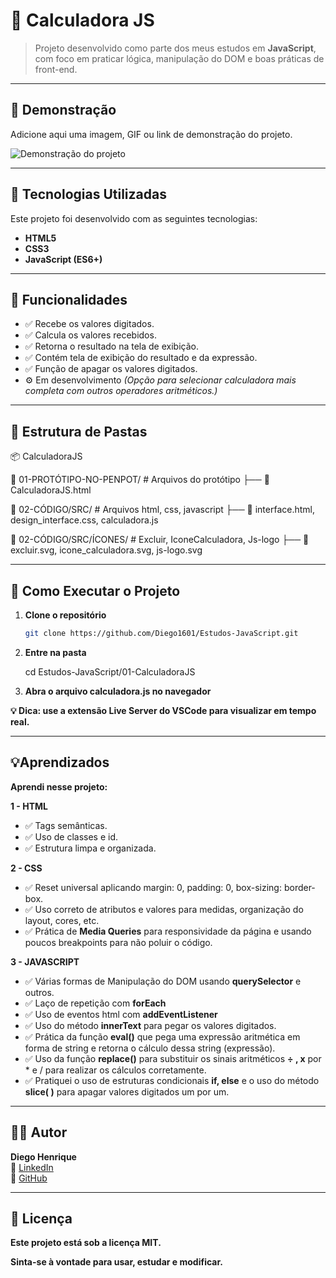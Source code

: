 # 🚀 Calculadora JS

> Projeto desenvolvido como parte dos meus estudos em **JavaScript**, com foco em praticar lógica, manipulação do DOM e boas práticas de front-end.

---

## 📸 Demonstração

Adicione aqui uma imagem, GIF ou link de demonstração do projeto.

![Demonstração do projeto](./assets/demo.gif)

---

## 🧰 Tecnologias Utilizadas

Este projeto foi desenvolvido com as seguintes tecnologias:

- **HTML5**  
- **CSS3**  
- **JavaScript (ES6+)**

---

## 🧩 Funcionalidades

- ✅ Recebe os valores digitados.
- ✅ Calcula os valores recebidos.
- ✅ Retorna o resultado na tela de exibição. 
- ✅ Contém tela de exibição do resultado e da expressão. 
- ✅ Função de apagar os valores digitados. 
- ⚙️ Em desenvolvimento *(Opção para selecionar calculadora mais completa com outros operadores aritméticos.)*

---

## 📂 Estrutura de Pastas

📦 CalculadoraJS 

📁 01-PROTÓTIPO-NO-PENPOT/ # Arquivos do protótipo ├── 📄 CalculadoraJS.html

📁 02-CÓDIGO/SRC/ # Arquivos html, css, javascript ├── 📄 interface.html, design_interface.css, calculadora.js 

📁 02-CÓDIGO/SRC/ÍCONES/ # Excluir, IconeCalculadora, Js-logo ├── 📄 excluir.svg, icone_calculadora.svg, js-logo.svg

---

## 🚀 Como Executar o Projeto

1. **Clone o repositório**
   ```bash
   git clone https://github.com/Diego1601/Estudos-JavaScript.git

2. **Entre na pasta**
   
   cd Estudos-JavaScript/01-CalculadoraJS

4. **Abra o arquivo calculadora.js no navegador**
   
**💡 Dica: use a extensão Live Server do VSCode para visualizar em tempo real.**

---

## 💡Aprendizados

**Aprendi nesse projeto:** 
  
  **1 - HTML**
  
- ✅ Tags semânticas.
- ✅ Uso de classes e id.
- ✅ Estrutura limpa e organizada.

  
**2 - CSS**
  
- ✅ Reset universal aplicando margin: 0, padding: 0, box-sizing: border-box.
- ✅ Uso correto de atributos e valores para medidas, organização do layout, cores, etc.
- ✅ Prática de **Media Queries** para responsividade da página e usando poucos breakpoints para não poluir o código.


**3 - JAVASCRIPT**
  
- ✅ Várias formas de Manipulação do DOM usando **querySelector** e outros.
- ✅ Laço de repetição com **forEach**
- ✅ Uso de eventos html com **addEventListener** 
- ✅ Uso do método **innerText** para pegar os valores digitados.
- ✅ Prática da função **eval()** que pega uma expressão aritmética em forma de string e retorna o cálculo dessa string (expressão).
- ✅ Uso da função **replace()** para substituir os sinais aritméticos **÷ , x** por * e / para realizar os cálculos corretamente.
- ✅ Pratiquei o uso de estruturas condicionais **if, else** e o uso do método **slice( )** para apagar valores digitados um por um.

--- 

## 👨‍💻 Autor

**Diego Henrique**  
🔗 [LinkedIn](https://www.linkedin.com/in/diegohenrique97/)  
🐙 [GitHub](https://github.com/Diego1601)

--- 

## 📝 Licença

**Este projeto está sob a licença MIT.**

**Sinta-se à vontade para usar, estudar e modificar.**
